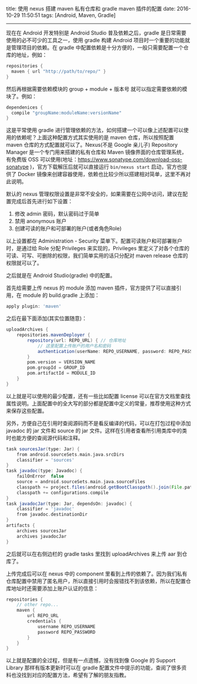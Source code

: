 title: 使用 nexus 搭建 maven 私有仓库和 gradle maven 插件的配置
date: 2016-10-29 11:50:51
tags: [Android, Maven, Gradle]

---
现在在 Android 开发特别是 Android Studio 普及依赖之后，gradle 是日常需要使用的必不可少的工具之一，使用 gradle 构建 Android 项目时一个重要的功能就是管理项目的依赖。<!-- more -->在 gradle 中配置依赖是十分方便的，一般只需要配置一个仓库的地址，例如：

```groovy
repositories {
  maven { url "http://path/to/repo/" }
}
```

然后再根据需要依赖模块的 group + module + 版本号 就可以指定需要依赖的模块了。例如：

```groovy
dependenices {
  compile "groupName:moduleName:versionName"
}
```

这是平常使用 gradle 进行管理依赖的方法，如何搭建一个可以像上述配置可以使用的依赖呢？上面这种配置方式其实使用的是 maven 仓库，所以按照配置 maven 仓库的方式配置就可以了。Nexus(不是 Google 亲儿子) Repository Manager 是一个专门用来搭建的私有仓库和 Maven 镜像界面的仓库管理系统，有免费版 OSS 可以使用(地址：https://www.sonatype.com/download-oss-sonatype )，官方下载解压后就可以直接运行 `bin/nexus start` 启动，官方也提供了 Docker 镜像来创建容器使用，依赖也比较少所以搭建相对简单，这里不再对此说明。

默认的 nexus 管理权限设置是非常不安全的，如果需要在公网中访问，建议在配置完成后首先进行如下设置：

1. 修改 admin 密码，默认密码过于简单
2. 禁用 anonymous 账户
3. 创建可读的账户和可部署的账户(或者角色Role)

以上设置都在 Administration - Security 菜单下。配置可读账户和可部署账户时，是通过给 Role 分配 Privileges 来实现的，Privileges 里定义了对各个仓库的可读、可写、可删除的权限，我们简单实用的话只分配对 maven release 仓库的权限就可以了。

之后就是在 Android Studio(gradle) 中的配置。

首先给需要上传 nexus 的 module 添加 maven 插件，官方提供了可以直接引用，在 module 的 build.gradle 上添加：

```groovy
apply plugin: 'maven'
```

之后在最下面添加(其实位置随意)：
```groovy
uploadArchives {
    repositories.mavenDeployer {
        repository(url: REPO_URL) { // 仓库地址
            // 这里配置上传账户的用户名和密码
            authentication(userName: REPO_USERNAME, password: REPO_PASSWORD)
        }
        pom.version = VERSION_NAME
        pom.groupId = GROUP_ID
        pom.artifactId = MODULE_ID
    }
}
```

以上就是可以使用的最少配置，还有一些比如配置 license 可以在官方文档里查找属性说明。上面配置中的全大写的部分都是配置中定义的常量，推荐使用这种方式来保存这些配置。

另外，方便自己在引用时查阅源码而不是看反编译的代码，可以在打包过程中添加 javadoc 的 jar 文件和 source 的 jar 文件。这样在引用者查看所引用类库中的类时也能方便的查阅源代码和注释。

```groovy
task sourcesJar(type: Jar) {
    from android.sourceSets.main.java.srcDirs
    classifier = 'sources'
}
task javadoc(type: Javadoc) {
    failOnError  false
    source = android.sourceSets.main.java.sourceFiles
    classpath += project.files(android.getBootClasspath().join(File.pathSeparator))
    classpath += configurations.compile
}
task javadocJar(type: Jar, dependsOn: javadoc) {
    classifier = 'javadoc'
    from javadoc.destinationDir
}
artifacts {
    archives sourcesJar
    archives javadocJar
}
```

之后就可以在右侧边栏的 gradle tasks 里找到 uploadArchives 来上传 aar 到仓库了。

上传完成后可以在 nexus 中的 component 里看到上传的依赖了。因为我们私有仓库配置中禁用了匿名用户，所以直接引用时会报错找不到该依赖，所以在配置仓库地址时还需要添加上账户认证的信息：

```groovy
repositories {
    // other repo...
    maven {
        url REPO_URL
        credentials {
            username REPO_USERNAME
            password REPO_PASSWORD
        }
    }
}
```

以上就是配置的全过程，但是有一点遗憾，没有找到像 Google 的 Support Library 那样有版本更新时可以在 gradle 配置文件中提示的功能，查阅了很多资料也没找到对应的配置方法，希望有了解的朋友指教。